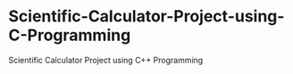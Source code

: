 # Scientific-Calculator-Project-using-C-Programming
Scientific Calculator Project using C++ Programming
